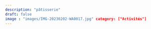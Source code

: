 ```yaml
---
description: "pâtisserie"
draft: false
image : "images/IMG-20230202-WA0017.jpg" category: ["Activités"] 
---
```

